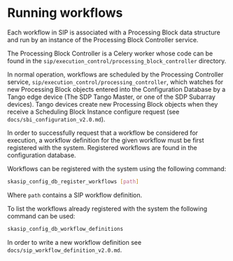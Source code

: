 # Running workflows

Each workflow in SIP is associated with a Processing Block data structure and
run by an instance of the Processing Block Controller service.

The Processing Block Controller is a Celery worker whose code can be found in
the `sip/execution_control/processing_block_controller` directory.

In normal operation, workflows are scheduled by the Processing Controller
service, `sip/execution_control/processing_controller`, which watches for new
Processing Block objects entered into the Configuration Database by a Tango edge
device (The SDP Tango Master, or one of the SDP Subarray devices). Tango devices
create new Processing Block objects when they receive a Scheduling Block
Instance configure request (see `docs/sbi_configuration_v2.0.md`).

In order to successfully request that a workflow be considered for execution, a
workflow definition for the given workflow must be first registered with the
system. Registered workflows are found in the configuration database.

Workflows can be registered with the system using the following command:

```bash
skasip_config_db_register_workflows [path]
```

Where `path` contains a SIP workflow definition.

To list the workflows already registered with the system the following
command can be used:

```bash
skasip_config_db_workflow_definitions
```

In order to write a new workflow definition see
`docs/sip_workflow_definition_v2.0.md`.

